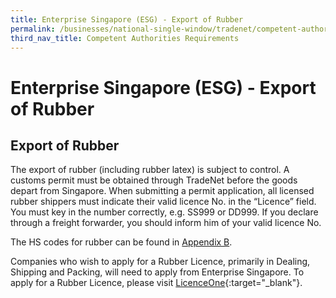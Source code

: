 ```yaml
---
title: Enterprise Singapore (ESG) - Export of Rubber
permalink: /businesses/national-single-window/tradenet/competent-authorities-requirements/ESG-Rubber
third_nav_title: Competent Authorities Requirements
---
```



# Enterprise Singapore (ESG) - Export of Rubber

## Export of Rubber

The export of rubber (including rubber latex) is subject to control. A customs permit must be obtained through TradeNet before the goods depart from Singapore. When submitting a permit application, all licensed rubber shippers must indicate their valid licence No. in the “Licence” field. You must key in the number correctly, e.g. SS999 or DD999. If you declare through a freight forwarder, you should inform him of your valid licence No.

The HS codes for rubber can be found in [Appendix B](/documents/about-us/AppendixB.pdf).

Companies who wish to apply for a Rubber Licence, primarily in Dealing, Shipping and Packing, will need to apply from Enterprise Singapore. To apply for a Rubber Licence, please visit [LicenceOne](https://licence1.business.gov.sg/web/frontier/eadvisor?p_p_id=eAdvisor_WAR_foblsportlet&p_p_lifecycle=0&p_p_state=normal&p_p_mode=view&p_p_col_id=column-1&p_p_col_count=1&_eAdvisor_WAR_foblsportlet_selectedLicenceIds=39&_eAdvisor_WAR_foblsportlet_action=showSelectedLicences&_eAdvisor_WAR_foblsportlet_fromWhere=CTGRY_KEYWORDSEARCHING&_eAdvisor_WAR_foblsportlet_selectionFrom=KeywordSearching){:target="_blank"}.
